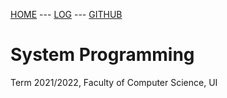 [HOME](/sp221/) --- [LOG](TXT/mylog.txt) --- [GITHUB](https://github.com/faishol01/sp221/)

# System Programming
Term 2021/2022, Faculty of Computer Science, UI



